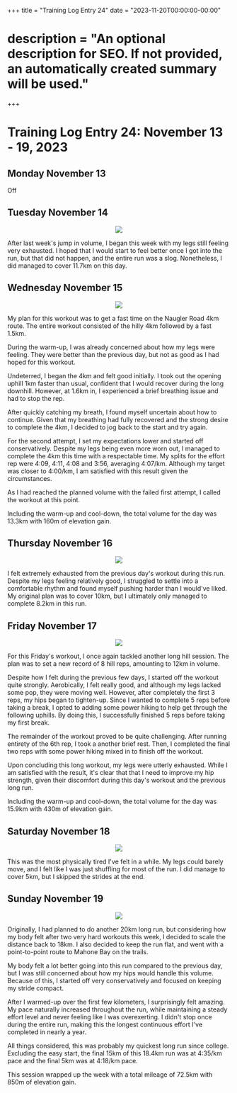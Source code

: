 +++
title = "Training Log Entry 24"
date = "2023-11-20T00:00:00-00:00"
# description = "An optional description for SEO. If not provided, an automatically created summary will be used."
+++


# Training Log Entry 24:  November 13 - 19, 2023

## Monday November 13

Off

## Tuesday November 14

<div style="text-align:center"><img src="/images/posts/training/2023/24/1.png.webp" /></div>

After last week's jump in volume, I began this week with my legs still feeling very exhausted.
I hoped that I would start to feel better once I got into the run, but that did not happen, and the entire run was a slog.
Nonetheless, I did managed to cover 11.7km on this day.

## Wednesday November 15

<div style="text-align:center"><img src="/images/posts/training/2023/24/2.png.webp" /></div>

My plan for this workout was to get a fast time on the Naugler Road 4km route.
The entire workout consisted of the hilly 4km followed by a fast 1.5km.

During the warm-up, I was already concerned about how my legs were feeling.
They were better than the previous day, but not as good as I had hoped for this workout.

Undeterred, I began the 4km and felt good initially.
I took out the opening uphill 1km faster than usual, confident that I would recover during the long downhill.
However, at 1.6km in, I experienced a brief breathing issue and had to stop the rep.

After quickly catching my breath, I found myself uncertain about how to continue.
Given that my breathing had fully recovered and the strong desire to complete the 4km, I decided to jog back to the start and try again.

For the second attempt, I set my expectations lower and started off conservatively.
Despite my legs being even more worn out, I managed to complete the 4km this time with a respectable time.
My splits for the effort rep were 4:09, 4:11, 4:08 and 3:56, averaging 4:07/km.
Although my target was closer to 4:00/km, I am satisfied with this result given the circumstances.

As I had reached the planned volume with the failed first attempt, I called the workout at this point.

Including the warm-up and cool-down, the total volume for the day was 13.3km with 160m of elevation gain.

## Thursday November 16

<div style="text-align:center"><img src="/images/posts/training/2023/24/3.png.webp" /></div>

I felt extremely exhausted from the previous day's workout during this run.
Despite my legs feeling relatively good, I struggled to settle into a comfortable rhythm and found myself pushing harder than I would've liked.
My original plan was to cover 10km, but I ultimately only managed to complete 8.2km in this run.

## Friday November 17

<div style="text-align:center"><img src="/images/posts/training/2023/24/4.png.webp" /></div>

For this Friday's workout, I once again tackled another long hill session.
The plan was to set a new record of 8 hill reps, amounting to 12km in volume.

Despite how I felt during the previous few days, I started off the workout quite strongly.
Aerobically, I felt really good, and although my legs lacked some pop, they were moving well.
However, after completely the first 3 reps, my hips began to tighten-up.
Since I wanted to complete 5 reps before taking a break, I opted to adding some power hiking to help get through the following uphills.
By doing this, I successfully finished 5 reps before taking my first break.

The remainder of the workout proved to be quite challenging.
After running entirety of the 6th rep, I took a another brief rest.
Then, I completed the final two reps with some power hiking mixed in to finish off the workout.

Upon concluding this long workout, my legs were utterly exhausted.
While I am satisfied with the result, it's clear that that I need to improve my hip strength, given their discomfort during this day's workout and the previous long run.

Including the warm-up and cool-down, the total volume for the day was 15.9km with 430m of elevation gain.


## Saturday November 18

<div style="text-align:center"><img src="/images/posts/training/2023/24/5.png.webp" /></div>

This was the most physically tired I've felt in a while.
My legs could barely move, and I felt like I was just shuffling for most of the run.
I did manage to cover 5km, but I skipped the strides at the end.


## Sunday November 19

<div style="text-align:center"><img src="/images/posts/training/2023/24/6.png.webp" /></div>

Originally, I had planned to do another 20km long run, but considering how my body felt after two very hard workouts this week, I decided to scale the distance back to 18km.
I also decided to keep the run flat, and went with a point-to-point route to Mahone Bay on the trails.

My body felt a lot better going into this run compared to the previous day, but I was still concerned about how my hips would handle this volume.
Because of this, I started off very conservatively and focused on keeping my stride compact.

After I warmed-up over the first few kilometers, I surprisingly felt amazing.
My pace naturally increased throughout the run, while maintaining a steady effort level and never feeling like I was overexerting.
I didn't stop once during the entire run, making this the longest continuous effort I've completed in nearly a year.

All things considered, this was probably my quickest long run since college.
Excluding the easy start, the final 15km of this 18.4km run was at 4:35/km pace and the final 5km was at 4:18/km pace.

This session wrapped up the week with a total mileage of 72.5km with 850m of elevation gain.
